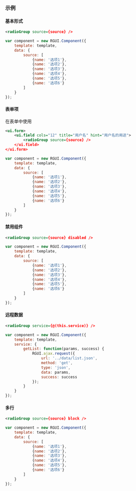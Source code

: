 ### 示例
#### 基本形式

<div class="m-example"></div>

```xml
<radioGroup source={source} />
```

```javascript
var component = new RGUI.Component({
    template: template,
    data: {
        source: [
            {name: '选项1'},
            {name: '选项2'},
            {name: '选项3'},
            {name: '选项4'},
            {name: '选项5'},
            {name: '选项6'}
        ]
    }
});
```

#### 表单项

在表单中使用

<div class="m-example"></div>

```xml
<ui.form>
    <ui.field cols="12" title="用户名" hint="用户名的用途">
        <radioGroup source={source} />
    </ui.field>
</ui.form>
```

```javascript
var component = new RGUI.Component({
    template: template,
    data: {
        source: [
            {name: '选项1'},
            {name: '选项2'},
            {name: '选项3'},
            {name: '选项4'},
            {name: '选项5'},
            {name: '选项6'}
        ]
    }
});
```

#### 禁用组件

<div class="m-example"></div>

```xml
<radioGroup source={source} disabled />
```

```javascript
var component = new RGUI.Component({
    template: template,
    data: {
        source: [
            {name: '选项1'},
            {name: '选项2'},
            {name: '选项3'},
            {name: '选项4'},
            {name: '选项5'},
            {name: '选项6'}
        ]
    }
});
```

#### 远程数据

<div class="m-example"></div>

```xml
<radioGroup service={@(this.service)} />
```

```javascript
var component = new RGUI.Component({
    template: template,
    service: {
        getList: function(params, success) {
            RGUI.ajax.request({
                url: '../data/list.json',
                method: 'get',
                type: 'json',
                data: params,
                success: success
            });
        }
    }
});
```

#### 多行

<div class="m-example"></div>

```xml
<radioGroup source={source} block />
```

```javascript
var component = new RGUI.Component({
    template: template,
    data: {
        source: [
            {name: '选项1'},
            {name: '选项2'},
            {name: '选项3'},
            {name: '选项4'},
            {name: '选项5'},
            {name: '选项6'}
        ]
    }
});
```
